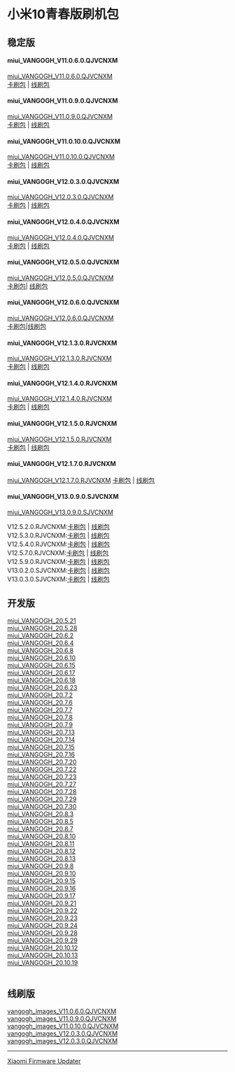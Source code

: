# 小米10青春版刷机包
<h2>稳定版</h2>

<h4>miui_VANGOGH_V11.0.6.0.QJVCNXM</h4>
<a href="https://bigota.d.miui.com/V11.0.6.0.QJVCNXM/miui_VANGOGH_V11.0.6.0.QJVCNXM_b08e691751_10.0.zip">miui_VANGOGH_V11.0.6.0.QJVCNXM</a><br>
<a href="http://bigota.d.miui.com/V11.0.6.0.QJVCNXM/miui_VANGOGH_V11.0.6.0.QJVCNXM_b08e691751_10.0.zip" target="_blank">卡刷包</a> | <a href="http://bigota.d.miui.com/V11.0.6.0.QJVCNXM/vangogh_images_V11.0.6.0.QJVCNXM_20200507.0000.00_10.0_cn_8426390bea.tgz" target="_blank">线刷包</a><br>

<h4>miui_VANGOGH_V11.0.9.0.QJVCNXM</h4>
<a href="https://bigota.d.miui.com/V11.0.9.0.QJVCNXM/miui_VANGOGH_V11.0.9.0.QJVCNXM_dc2ba2a0bf_10.0.zip">miui_VANGOGH_V11.0.9.0.QJVCNXM</a><br>
<a href="https://bigota.d.miui.com/V11.0.9.0.QJVCNXM/miui_VANGOGH_V11.0.9.0.QJVCNXM_dc2ba2a0bf_10.0.zip" target="_blank">卡刷包</a> | <a href="https://bigota.d.miui.com/V11.0.9.0.QJVCNXM/vangogh_images_V11.0.9.0.QJVCNXM_20200519.0000.00_10.0_cn_421888ca1c.tgz" target="_blank">线刷包</a><br>

<h4>miui_VANGOGH_V11.0.10.0.QJVCNXM</h4>
<a href="https://bigota.d.miui.com/V11.0.10.0.QJVCNXM/miui_VANGOGH_V11.0.10.0.QJVCNXM_24d0be749d_10.0.zip">miui_VANGOGH_V11.0.10.0.QJVCNXM</a><br>
<a href="https://bigota.d.miui.com/V11.0.10.0.QJVCNXM/miui_VANGOGH_V11.0.10.0.QJVCNXM_24d0be749d_10.0.zip" target="_blank">卡刷包</a> | <a href="https://bigota.d.miui.com/V11.0.10.0.QJVCNXM/vangogh_images_V11.0.10.0.QJVCNXM_20200601.0000.00_10.0_cn_3bf4e6fca3.tgz" target="_blank">线刷包</a><br>

<h4>miui_VANGOGH_V12.0.3.0.QJVCNXM</h4>
<a href="https://bigota.d.miui.com/V12.0.3.0.QJVCNXM/miui_VANGOGH_V12.0.3.0.QJVCNXM_31d364887a_10.0.zip">miui_VANGOGH_V12.0.3.0.QJVCNXM</a><br>
<a href="https://bigota.d.miui.com/V12.0.3.0.QJVCNXM/miui_VANGOGH_V12.0.3.0.QJVCNXM_31d364887a_10.0.zip" target="_blank">卡刷包</a> | <a href="https://bigota.d.miui.com/V12.0.3.0.QJVCNXM/vangogh_images_V12.0.3.0.QJVCNXM_20200620.0000.00_10.0_cn_cd89596665.tgz" target="_blank">线刷包</a><br>

<h4>miui_VANGOGH_V12.0.4.0.QJVCNXM</h4>
<a href="https://bigota.d.miui.com/V12.0.4.0.QJVCNXM/miui_VANGOGH_V12.0.4.0.QJVCNXM_6df6c7bdc6_10.0.zip">miui_VANGOGH_V12.0.4.0.QJVCNXM</a><br>
<a href="https://bigota.d.miui.com/V12.0.4.0.QJVCNXM/miui_VANGOGH_V12.0.4.0.QJVCNXM_6df6c7bdc6_10.0.zip" target="_blank">卡刷包</a> | <a href="https://bigota.d.miui.com/V12.0.4.0.QJVCNXM/vangogh_images_V12.0.4.0.QJVCNXM_20200709.0000.00_10.0_cn_ae553b6977.tgz" target="_blank">线刷包</a><br>

<h4>miui_VANGOGH_V12.0.5.0.QJVCNXM</h4>
<a href="https://bigota.d.miui.com/V12.0.5.0.QJVCNXM/miui_VANGOGH_V12.0.5.0.QJVCNXM_253473e9fe_10.0.zip">miui_VANGOGH_V12.0.5.0.QJVCNXM</a><br>
<a href="https://bigota.d.miui.com/V12.0.5.0.QJVCNXM/miui_VANGOGH_V12.0.5.0.QJVCNXM_253473e9fe_10.0.zip" target="_blank">卡刷包</a>| <a href="https://bigota.d.miui.com/V12.0.5.0.QJVCNXM/vangogh_images_V12.0.5.0.QJVCNXM_20200804.0000.00_10.0_cn_d5e4e02840.tgz" target="_blank">线刷包</a><br>

<h4>miui_VANGOGH_V12.0.6.0.QJVCNXM</h4>
<a href="https://bigota.d.miui.com/V12.0.6.0.QJVCNXM/miui_VANGOGH_V12.0.6.0.QJVCNXM_069640c060_10.0.zip">miui_VANGOGH_V12.0.6.0.QJVCNXM</a><br>
<a href="https://bigota.d.miui.com/V12.0.6.0.QJVCNXM/miui_VANGOGH_V12.0.6.0.QJVCNXM_069640c060_10.0.zip" target="_blank">卡刷包</a>|<a href="https://bigota.d.miui.com/V12.0.6.0.QJVCNXM/vangogh_images_V12.0.6.0.QJVCNXM_20200915.0000.00_10.0_cn_be6b7c8f00.tgz" target="_blank">线刷包</a><br>

<h4>miui_VANGOGH_V12.1.3.0.RJVCNXM</h4>
<a href="https://bigota.d.miui.com/V12.1.3.0.RJVCNXM/miui_VANGOGH_V12.1.3.0.RJVCNXM_ff1f1b0bf5_11.0.zip">miui_VANGOGH_V12.1.3.0.RJVCNXM</a><br>
<a href="https://bigota.d.miui.com/V12.1.3.0.RJVCNXM/miui_VANGOGH_V12.1.3.0.RJVCNXM_ff1f1b0bf5_11.0.zip" target="_blank">卡刷包</a> | <a href="https://bigota.d.miui.com/V12.1.3.0.RJVCNXM/vangogh_images_V12.1.3.0.RJVCNXM_20201216.0000.00_11.0_cn_89dc9d3460.tgz" target="_blank">线刷包</a><br>

<h4>miui_VANGOGH_V12.1.4.0.RJVCNXM</h4>
<a href="https://bigota.d.miui.com/V12.1.4.0.RJVCNXM/miui_VANGOGH_V12.1.4.0.RJVCNXM_917cb6590d_11.0.zip">miui_VANGOGH_V12.1.4.0.RJVCNXM</a><br>
<a href="https://bigota.d.miui.com/V12.1.4.0.RJVCNXM/miui_VANGOGH_V12.1.4.0.RJVCNXM_917cb6590d_11.0.zip" target="_blank">卡刷包</a> | <a href="https://bigota.d.miui.com/V12.1.4.0.RJVCNXM/vangogh_images_V12.1.4.0.RJVCNXM_20210105.0000.00_11.0_cn_8fc15625f2.tgz" target="_blank">线刷包</a><br>

<h4>miui_VANGOGH_V12.1.5.0.RJVCNXM</h4>
<a href="https://bigota.d.miui.com/V12.1.5.0.RJVCNXM/miui_VANGOGH_V12.1.5.0.RJVCNXM_9a008bf91e_11.0.zip">miui_VANGOGH_V12.1.5.0.RJVCNXM</a><br>
<a href="https://bigota.d.miui.com/V12.1.5.0.RJVCNXM/miui_VANGOGH_V12.1.5.0.RJVCNXM_9a008bf91e_11.0.zip" target="_blank">卡刷包</a> | <a href="https://bigota.d.miui.com/V12.1.5.0.RJVCNXM/vangogh_images_V12.1.5.0.RJVCNXM_20210214.0000.00_11.0_cn_1fce9492d2.tgz" target="_blank">线刷包</a><br>


<h4>miui_VANGOGH_V12.1.7.0.RJVCNXM</h4>
<a href="https://bigota.d.miui.com/V12.1.7.0.RJVCNXM/miui_VANGOGH_V12.1.7.0.RJVCNXM_6862a5a869_11.0.zip" target="_blank">miui_VANGOGH_V12.1.7.0.RJVCNXM</a>
<a href="https://bigota.d.miui.com/V12.1.7.0.RJVCNXM/miui_VANGOGH_V12.1.7.0.RJVCNXM_6862a5a869_11.0.zip" target="_blank">卡刷包</a> | <a href="https://bigota.d.miui.com/V12.1.7.0.RJVCNXM/vangogh_images_V12.1.7.0.RJVCNXM_20210422.0000.00_11.0_cn_e6f007eca2.tgz" target="_blank">线刷包</a><br>

<h4>miui_VANGOGH_V13.0.9.0.SJVCNXM</h4>
<a href="https://bigota.d.miui.com/V13.0.9.0.SJVCNXM/miui_VANGOGH_V13.0.9.0.SJVCNXM_eeb72f22d2_12.0.zip">miui_VANGOGH_V13.0.9.0.SJVCNXM</a><br>

 
V12.5.2.0.RJVCNXM:<a href="https://bigota.d.miui.com/V12.5.2.0.RJVCNXM/miui_VANGOGH_V12.5.2.0.RJVCNXM_0079a487b7_11.0.zip" target="_blank">卡刷包</a> | <a href="https://bigota.d.miui.com/V12.5.2.0.RJVCNXM/vangogh_images_V12.5.2.0.RJVCNXM_20210511.0000.00_11.0_cn_6a8b0bbf14.tgz" target="_blank">线刷包</a><br>
V12.5.3.0.RJVCNXM:<a href="https://bigota.d.miui.com/V12.5.3.0.RJVCNXM/miui_VANGOGH_V12.5.3.0.RJVCNXM_6178afee6f_11.0.zip" target="_blank">卡刷包</a> | <a href="https://bigota.d.miui.com/V12.5.3.0.RJVCNXM/vangogh_images_V12.5.3.0.RJVCNXM_20210705.0000.00_11.0_cn_dfe6732625.tgz" target="_blank">线刷包</a><br>
V12.5.4.0.RJVCNXM:<a href="https://bigota.d.miui.com/V12.5.4.0.RJVCNXM/miui_VANGOGH_V12.5.4.0.RJVCNXM_a56e4295ca_11.0.zip" target="_blank">卡刷包</a> | <a href="https://bigota.d.miui.com/V12.5.4.0.RJVCNXM/vangogh_images_V12.5.4.0.RJVCNXM_20210918.0000.00_11.0_cn_319f841bdc.tgz" target="_blank">线刷包</a><br>
V12.5.7.0.RJVCNXM:<a href="https://bigota.d.miui.com/V12.5.7.0.RJVCNXM/miui_VANGOGH_V12.5.7.0.RJVCNXM_2b23fe4ce1_11.0.zip" target="_blank">卡刷包</a> | <a href="https://bigota.d.miui.com/V12.5.7.0.RJVCNXM/vangogh_images_V12.5.7.0.RJVCNXM_20211024.0000.00_11.0_cn_01507326e9.tgz" target="_blank">线刷包</a><br>
V12.5.9.0.RJVCNXM:<a href="https://bigota.d.miui.com/V12.5.9.0.RJVCNXM/miui_VANGOGH_V12.5.9.0.RJVCNXM_b32cff1af9_11.0.zip" target="_blank">卡刷包</a> | <a href="https://bigota.d.miui.com/V12.5.9.0.RJVCNXM/vangogh_images_V12.5.9.0.RJVCNXM_20211222.0000.00_11.0_cn_c23475ebed.tgz" target="_blank">线刷包</a><br>
V13.0.2.0.SJVCNXM:<a href="https://bigota.d.miui.com/V13.0.2.0.SJVCNXM/miui_VANGOGH_V13.0.2.0.SJVCNXM_382f34ec17_12.0.zip" target="_blank">卡刷包</a> | <a href="https://bigota.d.miui.com/V13.0.2.0.SJVCNXM/vangogh_images_V13.0.2.0.SJVCNXM_20220321.0000.00_12.0_cn_1351bf45fb.tgz" target="_blank">线刷包</a><br>
V13.0.3.0.SJVCNXM:<a href="https://bigota.d.miui.com/V13.0.3.0.SJVCNXM/miui_VANGOGH_V13.0.3.0.SJVCNXM_e127c0cfe9_12.0.zip" target="_blank">卡刷包</a> | <a href="https://bigota.d.miui.com/V13.0.3.0.SJVCNXM/vangogh_images_V13.0.3.0.SJVCNXM_20220513.0000.00_12.0_cn_b5431faeed.tgz" target="_blank">线刷包</a><br>

<h2>开发版</h2>

<a href="https://bigota.d.miui.com/20.5.21/miui_VANGOGH_20.5.21_e43c80cfd7_10.0.zip">miui_VANGOGH_20.5.21</a><br>
<a href="https://bigota.d.miui.com/20.5.28/miui_VANGOGH_20.5.28_a9be7baead_10.0.zip">miui_VANGOGH_20.5.28</a><br>
<a href="https://bigota.d.miui.com/20.6.2/miui_VANGOGH_20.6.2_89053fab46_10.0.zip">miui_VANGOGH_20.6.2</a><br>
<a href="https://bigota.d.miui.com/20.6.4/miui_VANGOGH_20.6.4_bd87a8b2f1_10.0.zip">miui_VANGOGH_20.6.4</a><br>
<a href="https://bigota.d.miui.com/20.6.8/miui_VANGOGH_20.6.8_1aa8c9806e_10.0.zip">miui_VANGOGH_20.6.8</a><br>
<a href="https://bigota.d.miui.com/20.6.10/miui_VANGOGH_20.6.10_3f35033889_10.0.zip">miui_VANGOGH_20.6.10</a><br>
<a href="https://bigota.d.miui.com/20.6.15/miui_VANGOGH_20.6.15_f21c45135c_10.0.zip">miui_VANGOGH_20.6.15</a><br>
<a href="https://bigota.d.miui.com/20.6.17/miui_VANGOGH_20.6.17_2e020eea1e_10.0.zip">miui_VANGOGH_20.6.17</a><br>
<a href="https://bigota.d.miui.com/20.6.18/miui_VANGOGH_20.6.18_bba59800d5_10.0.zip">miui_VANGOGH_20.6.18</a><br>
<a href="https://bigota.d.miui.com/20.6.23/miui_VANGOGH_20.6.23_56451b25e5_10.0.zip">miui_VANGOGH_20.6.23</a><br>
<a href="https://bigota.d.miui.com/20.7.2/miui_VANGOGH_20.7.2_22e3f13461_10.0.zip">miui_VANGOGH_20.7.2</a><br>
<a href="https://bigota.d.miui.com/20.7.6/miui_VANGOGH_20.7.6_d903470c0c_10.0.zip">miui_VANGOGH_20.7.6</a><br>
<a href="https://bigota.d.miui.com/20.7.7/miui_VANGOGH_20.7.7_0c9892208a_10.0.zip">miui_VANGOGH_20.7.7</a><br>
<a href="https://bigota.d.miui.com/20.7.8/miui_VANGOGH_20.7.8_0240e1c4aa_10.0.zip">miui_VANGOGH_20.7.8</a><br>
<a href="https://bigota.d.miui.com/20.7.9/miui_VANGOGH_20.7.9_004069360e_10.0.zip">miui_VANGOGH_20.7.9</a><br>
<a href="https://bigota.d.miui.com/20.7.13/miui_VANGOGH_20.7.13_fe20e8aa23_10.0.zip">miui_VANGOGH_20.7.13</a><br>
<a href="https://bigota.d.miui.com/20.7.14/miui_VANGOGH_20.7.14_45957fdf15_10.0.zip">miui_VANGOGH_20.7.14</a><br>
<a href="https://bigota.d.miui.com/20.7.15/miui_VANGOGH_20.7.15_45c3f2aa4f_10.0.zip">miui_VANGOGH_20.7.15</a><br>
<a href="https://bigota.d.miui.com/20.7.16/miui_VANGOGH_20.7.16_a283c90d82_10.0.zip">miui_VANGOGH_20.7.16</a><br>
<a href="https://bigota.d.miui.com/20.7.20/miui_VANGOGH_20.7.20_53a387c2fd_10.0.zip">miui_VANGOGH_20.7.20</a><br>
<a href="https://bigota.d.miui.com/20.7.22/miui_VANGOGH_20.7.22_93d7a54249_10.0.zip">miui_VANGOGH_20.7.22</a><br>
<a href="https://bigota.d.miui.com/20.7.23/miui_VANGOGH_20.7.23_38107522a8_10.0.zip">miui_VANGOGH_20.7.23</a><br>
<a href="https://bigota.d.miui.com/20.7.27/miui_VANGOGH_20.7.27_0a4ad23079_10.0.zip">miui_VANGOGH_20.7.27</a><br>
<a href="https://bigota.d.miui.com/20.7.28/miui_VANGOGH_20.7.28_8f1a69790a_10.0.zip">miui_VANGOGH_20.7.28</a><br>
<a href="https://bigota.d.miui.com/20.7.29/miui_VANGOGH_20.7.29_454b9220fb_10.0.zip">miui_VANGOGH_20.7.29</a><br>
<a href="https://bigota.d.miui.com/20.7.30/miui_VANGOGH_20.7.30_50f72e5d8d_10.0.zip">miui_VANGOGH_20.7.30</a><br>
<a href="https://bigota.d.miui.com/20.8.3/miui_VANGOGH_20.8.3_7b4318003e_10.0.zip">miui_VANGOGH_20.8.3</a><br>
<a href="https://bigota.d.miui.com/20.8.5/miui_VANGOGH_20.8.5_a75ffd7377_10.0.zip">miui_VANGOGH_20.8.5</a><br>
<a href="https://bigota.d.miui.com/20.8.7/miui_VANGOGH_20.8.7_422bd5d71c_10.0.zip">miui_VANGOGH_20.8.7</a><br>
<a href="https://bigota.d.miui.com/20.8.10/miui_VANGOGH_20.8.10_d3b35Icbb4_10.0.zip">miui_VANGOGH_20.8.10</a><br>
<a href="https://bigota.d.miui.com/20.8.11/miui_VANGOGH_20.8.11_f7d8d7a7c4_10.0.zip">miui_VANGOGH_20.8.11</a><br>
<a href="https://bigota.d.miui.com/20.8.12/miui_VANGOGH_20.8.12_5a44c014f2_10.0.zip">miui_VANGOGH_20.8.12</a><br>
<a href="https://bigota.d.miui.com/20.8.13/miui_VANGOGH_20.8.13_bf30599b0b_10.0.zip">miui_VANGOGH_20.8.13</a><br>
<a href="https://bigota.d.miui.com/20.9.8/miui_VANGOGH_20.9.8_10dabb2f03_11.0.zip">miui_VANGOGH_20.9.8</a><br>
<a href="https://bigota.d.miui.com/20.9.10/miui_VANGOGH_20.9.10_f5cb49641d_11.0.zip">miui_VANGOGH_20.9.10</a><br>
<a href="https://bigota.d.miui.com/20.9.15/miui_VANGOGH_20.9.15_69a9530c07_11.0.zip">miui_VANGOGH_20.9.15</a><br>
<a href="https://bigota.d.miui.com/20.9.16/miui_VANGOGH_20.9.16_01aaed2ba3_11.0.zip">miui_VANGOGH_20.9.16</a><br>
<a href="https://bigota.d.miui.com/20.9.17/miui_VANGOGH_20.9.17_f6fd714aa4_11.0.zip">miui_VANGOGH_20.9.17</a><br>
<a href="https://bigota.d.miui.com/20.9.21/miui_VANGOGH_20.9.21_376d00d18e_11.0.zip">miui_VANGOGH_20.9.21</a><br>
<a href="https://bigota.d.miui.com/20.9.22/miui_VANGOGH_20.9.22_14852c3270_11.0.zip">miui_VANGOGH_20.9.22</a><br>
<a href="https://bigota.d.miui.com/20.9.23/miui_VANGOGH_20.9.23_797d64b0eb_11.0.zip">miui_VANGOGH_20.9.23</a><br>
<a href="https://bigota.d.miui.com/20.9.24/miui_VANGOGH_20.9.24_254630da48_11.0.zip">miui_VANGOGH_20.9.24</a><br>
<a href="https://bigota.d.miui.com/20.9.28/miui_VANGOGH_20.9.28_3a9e7d2f93_11.0.zip">miui_VANGOGH_20.9.28</a><br>
<a href="https://bigota.d.miui.com/20.9.29/miui_VANGOGH_20.9.29_6963135c6b_11.0.zip">miui_VANGOGH_20.9.29</a><br>
<a href="https://bigota.d.miui.com/20.10.12/miui_VANGOGH_20.10.12_ebeb780620_11.0.zip">miui_VANGOGH_20.10.12</a><br>
<a href="https://bigota.d.miui.com/20.10.13/miui_VANGOGH_20.10.13_3aea68d120_11.0.zip">miui_VANGOGH_20.10.13</a><br>
<a href="https://bigota.d.miui.com/20.10.19/miui_VANGOGH_20.10.19_24b4c04865_11.0.zip">miui_VANGOGH_20.10.19</a><br>
<br>

<h2>线刷版</h2>
<a href="https://bigota.d.miui.com/V11.0.6.0.QJVCNXM/vangogh_images_V11.0.6.0.QJVCNXM_20200507.0000.00_10.0_cn_8426390bea.tgz">vangogh_images_V11.0.6.0.QJVCNXM</a><br>
<a href="https://bigota.d.miui.com/V11.0.9.0.QJVCNXM/vangogh_images_V11.0.9.0.QJVCNXM_20200519.0000.00_10.0_cn_421888ca1c.tgz">vangogh_images_V11.0.9.0.QJVCNXM</a><br>
<a href="https://bigota.d.miui.com/V11.0.10.0.QJVCNXM/vangogh_images_V11.0.10.0.QJVCNXM_20200601.0000.00_10.0_cn_3bf4e6fca3.tgz">vangogh_images_V11.0.10.0.QJVCNXM</a><br>
<a href="https://bigota.d.miui.com/V12.0.3.0.QJVCNXM/vangogh_images_V12.0.3.0.QJVCNXM_20200620.0000.00_10.0_cn_cd89596665.tgz">vangogh_images_V12.0.3.0.QJVCNXM</a><br>
<a href="https://bigota.d.miui.com/V12.0.3.0.QJVCNXM/vangogh_images_V12.0.3.0.QJVCNXM_20200620.0000.00_10.0_cn_cd89596665.tgz">vangogh_images_V12.0.3.0.QJVCNXM</a><br>

----------------------------------------
<a href="https://xiaomifirmwareupdater.com/archive/miui/vangogh/">Xiaomi Firmware Updater</a>


